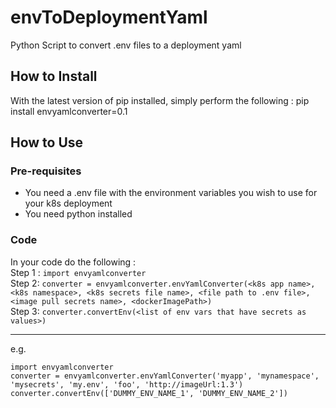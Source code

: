 # envToDeploymentYaml
Python Script to convert .env files to a deployment yaml

## How to Install

With the latest version of pip installed, simply perform the following :
pip install envyamlconverter=0.1 

## How to Use 

### Pre-requisites
<ul>
  <li>You need a .env file with the environment variables you wish to use for your k8s deployment</li>
  <li>You need python installed</li>
</ul>

### Code
In your code do the following : <br>
Step 1 : `import envyamlconverter` <br>
Step 2: `converter = envyamlconverter.envYamlConverter(<k8s app name>, <k8s namespace>, <k8s secrets file name>, <file path to .env file>, <image pull secrets name>, <dockerImagePath>)` <br>
Step 3: `converter.convertEnv(<list of env vars that have secrets as values>)` <br>
<hr>
 e.g. <br>

`import envyamlconverter`<br>
`converter = envyamlconverter.envYamlConverter('myapp', 'mynamespace', 'mysecrets', 'my.env', 'foo', 'http://imageUrl:1.3')`<br>
`converter.convertEnv(['DUMMY_ENV_NAME_1', 'DUMMY_ENV_NAME_2'])`<br>

